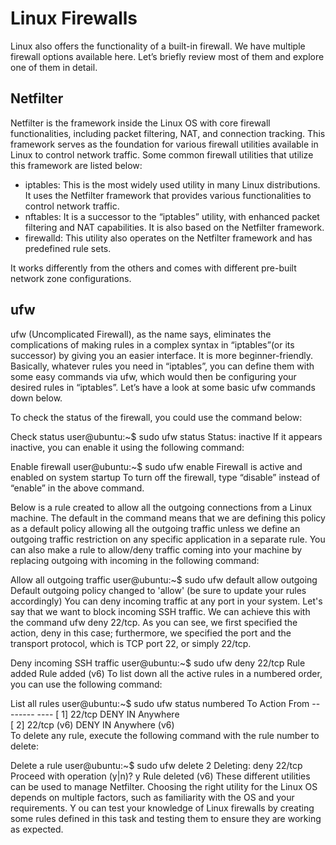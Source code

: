 # Linux Firewalls

Linux also offers the functionality of a built-in firewall. 
We have multiple firewall options available here. Let’s briefly review most of them and explore one of them in detail.

## Netfilter
Netfilter is the framework inside the Linux OS with core firewall functionalities, including packet filtering, NAT, and connection tracking. 
This framework serves as the foundation for various firewall utilities available in Linux to control network traffic. 
Some common firewall utilities that utilize this framework are listed below:

- iptables: This is the most widely used utility in many Linux distributions. It uses the Netfilter framework that provides various functionalities to control network traffic.
- nftables: It is a successor to the “iptables” utility, with enhanced packet filtering and NAT capabilities. It is also based on the Netfilter framework.
- firewalld: This utility also operates on the Netfilter framework and has predefined rule sets. 

It works differently from the others and comes with different pre-built network zone configurations.


## ufw 
ufw (Uncomplicated Firewall), as the name says, eliminates the complications of making rules in a complex syntax in “iptables”(or its successor) by giving you an easier interface. It is more beginner-friendly. Basically, whatever rules you need in “iptables”, you can define them with some easy commands via ufw, which would then be configuring your desired rules in “iptables”. Let’s have a look at some basic ufw commands down below.

To check the status of the firewall, you could use the command below:

Check status
user@ubuntu:~$ sudo ufw status
Status: inactive
If it appears inactive, you can enable it using the following command:

Enable
firewall
user@ubuntu:~$ sudo ufw enable
Firewall is active and enabled on system startup
To turn off the firewall, type “disable” instead of “enable” in the above command.

Below is a rule created to allow all the outgoing connections from a Linux machine. The default in the command means that we are defining this policy as a default policy allowing all the outgoing traffic unless we define an outgoing traffic restriction on any specific application in a separate rule. You can also make a rule to allow/deny traffic coming into your machine by replacing outgoing with incoming in the following command:

Allow all outgoing traffic
user@ubuntu:~$ sudo ufw default allow outgoing
Default outgoing policy changed to 'allow'
(be sure to update your rules accordingly)
You can deny incoming traffic at any port in your system. Let's say that we want to block incoming SSH traffic. We can achieve this with the command ufw deny 22/tcp. As you can see, we first specified the action, deny in this case; furthermore, we specified the port and the transport protocol, which is TCP port 22, or simply 22/tcp.

Deny incoming
SSH
traffic
user@ubuntu:~$ sudo ufw deny 22/tcp
Rule added
Rule added (v6)
To list down all the active rules in a numbered order, you can use the following command:

List all rules
user@ubuntu:~$ sudo ufw status numbered
     To                         Action      From
     --                         ------      ----
[ 1] 22/tcp                     DENY IN     Anywhere                  
[ 2] 22/tcp (v6)                DENY IN     Anywhere (v6)   
To delete any rule, execute the following command with the rule number to delete:

Delete a rule
user@ubuntu:~$ sudo ufw delete 2
Deleting:
 deny 22/tcp
Proceed with operation (y|n)? y
Rule deleted (v6)
These different utilities can be used to manage Netfilter. 
Choosing the right utility for the Linux OS depends on multiple factors, such as familiarity with the OS and your requirements. Y
ou can test your knowledge of Linux firewalls by creating some rules defined in this task and testing them to ensure they are working as expected.

